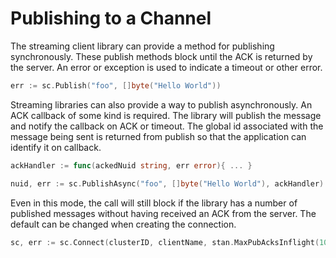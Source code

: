 # Publishing to a Channel

The streaming client library can provide a method for publishing synchronously. These publish methods block until the ACK is returned by the server. An error or exception is used to indicate a timeout or other error.

```go
err := sc.Publish("foo", []byte("Hello World"))
```

Streaming libraries can also provide a way to publish asynchronously. An ACK callback of some kind is required. The library will publish the message and notify the callback on ACK or timeout. The global id associated with the message being sent is returned from publish so that the application can identify it on callback.

```go
ackHandler := func(ackedNuid string, err error){ ... }

nuid, err := sc.PublishAsync("foo", []byte("Hello World"), ackHandler)
```

Even in this mode, the call will still block if the library has a number of published messages without having received an ACK from the server. The default can be changed when creating the connection.

```go
sc, err := sc.Connect(clusterID, clientName, stan.MaxPubAcksInflight(1000))
```

